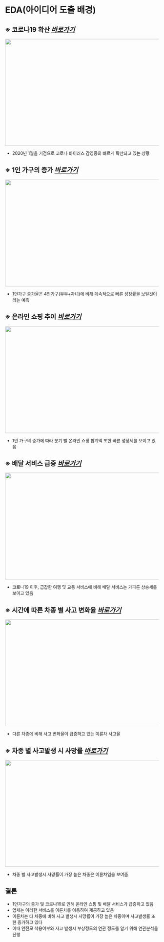 # EDA(아이디어 도출 배경)

## ※ 코로나19 확산 *[바로가기](https://github.com/Yun024/helmet_project/blob/main/EDA/%EC%BD%94%EB%A1%9C%EB%82%9819.R)*
<img src="https://github.com/user-attachments/assets/9e50bbae-c8f4-4aba-8ffe-e1de1c80ac6f"  width="600" height="350"/><br>

- 2020년 1월을 기점으로 코로나 바이러스 감영증의 빠르게 확산되고 있는 상황

## ※ 1인 가구의 증가 *[바로가기](https://github.com/Yun024/helmet_project/blob/main/EDA/%EA%B0%80%EA%B5%AC%EC%B6%94%EA%B3%84.R)*
<img src="https://github.com/user-attachments/assets/bc2c0ace-aa73-421d-bec1-c3f7122554a0"  width="650" height="350"/><br>

- 1인가구 증가율은 4인가구(부부+자녀)에 비해 계속적으로 빠른 성장률을 보일것이라는 예측

## ※ 온라인 쇼핑 추이 *[바로가기](https://github.com/Yun024/helmet_project/blob/main/EDA/%EC%83%81%ED%92%88%EA%B5%B0%20%EA%B7%B8%EB%9E%98%ED%94%84.R)*
<img src="https://github.com/user-attachments/assets/43147765-3e78-4cfc-ac26-b500a7ffda70"  width="600" height="350"/><br>

- 1인 가구의 증가에 따라 분기 별 온라인 쇼핑 합계액 또한 빠른 성장세를 보이고 있음 

## ※ 배달 서비스 급증 *[바로가기](https://github.com/Yun024/helmet_project/blob/main/EDA/%EC%83%81%ED%92%88%EA%B5%B0%20%EA%B7%B8%EB%9E%98%ED%94%84.R)*
<img src="https://github.com/user-attachments/assets/674119a3-e8e2-4011-ba89-51b14135c9fd"  width="650" height="350"/><br>

- 코로나19 이후, 급갑한 여행 및 교통 서비스에 비해 배달 서비스는 가파른 상승세를 보이고 있음 

## ※ 시간에 따른 차종 별 사고 변화율 *[바로가기](https://github.com/Yun024/helmet_project/blob/main/EDA/%EA%B5%90%ED%86%B5%EC%82%AC%EA%B3%A0%EC%8B%9C%EA%B0%81%ED%99%94.R)*
<img src="https://github.com/user-attachments/assets/c9886a85-638f-4e00-bbd8-81fd55dda24b"  width="600" height="350"/><br>

- 다른 차종에 비해 사고 변화율이 급증하고 있는 이륜차 사고율

## ※ 차종 별 사고발생 시 사망률 *[바로가기](https://github.com/Yun024/helmet_project/blob/main/EDA/%EA%B5%90%ED%86%B5%EC%82%AC%EA%B3%A0%EC%8B%9C%EA%B0%81%ED%99%94.R)*
<img src="https://github.com/user-attachments/assets/073a21df-62ac-498f-868e-5a0278def58e"  width="600" height="350"/><br>

- 차종 별 사고발생시 사망률이 가장 높은 차종은 이륜차임을 보여줌

## 결론
- 1인가구의 증가 및 코로나19로 인해 온라인 쇼핑 및 배달 서비스가 급증하고 있음
- 업체는 이러한 서비스를 이륜차를 이용하여 제공하고 있음
- 이륜차는 타 차종에 비해 사고 발생시 사망률이 가장 높은 차종이며 사고발생률 또한 증가하고 있다
- 이때 안전모 착용여부와 사고 발생시 부상정도의 연관 정도를 알기 위해 연관분석을 진행
